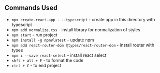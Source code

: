 ## Commands Used
- `npx сreate-react-app . --typescript` - create app in this directory with typescript
- `npm add normalize.css` - install library for normalization of styles
- `npm start` - run project
- `npm install -g npm@latest` - update npm 
- `npm add react-router-dom @types/react-router-dom` - install router with types
- `npm i --save react-select` - install react select
- `shft + alt + F` - to format the code
- `ctrl + C` - to end project